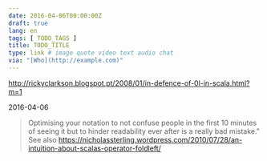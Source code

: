 ```yaml
---
date: 2016-04-06T00:00:00Z
draft: true
lang: en
tags: [ TODO_TAGS ]
title: TODO_TITLE
type: link # image quote video text audio chat
via: "[Who](http://example.com)"
---
```


<http://rickyclarkson.blogspot.pt/2008/01/in-defence-of-0l-in-scala.html?m=1>

2016-04-06
> Optimising your notation to not confuse people in the first 10 minutes of seeing it but to hinder readability ever after is a really bad mistake."
See also https://nicholassterling.wordpress.com/2010/07/28/an-intuition-about-scalas-operator-foldleft/




